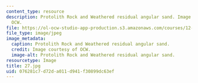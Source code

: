 ```yaml
---
content_type: resource
description: Protolith Rock and Weathered residual angular sand. Image courtesy of
  OCW.
file: https://ol-ocw-studio-app-production.s3.amazonaws.com/courses/12-110-sedimentary-geology-fall-2004/076281c7d72da011d941f30899dc63ef_27.jpg
file_type: image/jpeg
image_metadata:
  caption: Protolith Rock and Weathered residual angular sand.
  credit: Image courtesy of OCW.
  image-alt: Protolith Rock and Weathered residual angular sand.
resourcetype: Image
title: 27.jpg
uid: 076281c7-d72d-a011-d941-f30899dc63ef
---
```

